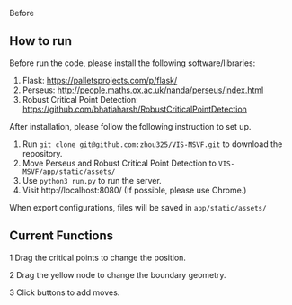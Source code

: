 Before 

## How to run
Before run the code, please install the following software/libraries:
1. Flask: https://palletsprojects.com/p/flask/
2. Perseus: http://people.maths.ox.ac.uk/nanda/perseus/index.html
3. Robust Critical Point Detection: https://github.com/bhatiaharsh/RobustCriticalPointDetection

After installation, please follow the following instruction to set up.
1. Run
`git clone git@github.com:zhou325/VIS-MSVF.git` to download the repository.
2. Move Perseus and Robust Critical Point Detection to `VIS-MSVF/app/static/assets/`
3. Use `python3 run.py` to run the server.
4. Visit http://localhost:8080/ (If possible, please use Chrome.)

When export configurations, files will be saved in `app/static/assets/`

## Current Functions

1 Drag the critical points to change the position.

2 Drag the yellow node to change the boundary geometry.

3 Click buttons to add moves.